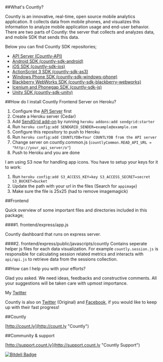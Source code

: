 ##What's Countly?

Countly is an innovative, real-time, open source mobile analytics application. It collects data from mobile phones, and visualizes this information to analyze mobile application usage and end-user behavior. There are two parts of Countly: the server that collects and analyzes data, and mobile SDK that sends this data.

Below you can find Countly SDK repositories;

- [API Server (Countly-API)](https://github.com/gabrielrinaldi/Countly-API-Heroku)
- [Android SDK (countly-sdk-android)](https://github.com/Countly/countly-sdk-android)
- [iOS SDK (countly-sdk-ios)](https://github.com/Countly/countly-sdk-ios)
- [ActionScript 3 SDK (countly-sdk-as3)](https://github.com/Countly/countly-sdk-as3)
- [Windows Phone SDK (countly-sdk-windows-phone)](https://github.com/Countly/countly-sdk-windows-phone)
- [Blackberry WebWorks SDK (countly-sdk-blackberry-webworks)](https://github.com/Countly/countly-sdk-blackberry-webworks)
- [Icenium and Phonegap SDK (countly-sdk-js)](https://github.com/Countly/countly-sdk-js)
- [Unity SDK (countly-sdk-unity)](https://github.com/Countly/countly-sdk-unity)

##How do I install Countly Frontend Server on Heroku?

1. Configure the [API Server](https://github.com/gabrielrinaldi/Countly-API-Heroku) first
2. Create a Heroku server (Cedar)
3. Add [SendGrid add-on](https://addons.heroku.com/sendgrid) by running `heroku addons:add sendgrid:starter`
4. Run `heroku config:add SENDGRID_SENDER=example@example.com`
5. Configure this repository to push to Heroku
6. Run `heroku config:add COUNTLYDB=Your COUNTLYDB from the API server`
7. Change server on countly.common.js (`countlyCommon.READ_API_URL = "http://your_api_server/o"`)
8. Push to Heroku and you are done

I am using S3 now for handling app icons. You have to setup your keys for it to work:

1. Run `heroku config:add S3_ACCESS_KEY=key S3_ACCESS_SECRET=secret S3_BUCKET=bucket`
2. Update the path with your url in the files (Search for `appimage`)
3. Make sure the file is 25x25 (had to remove imagemagick)

##Frontend

Quick overview of some important files and directories included in this package;

####1. frontend/express/app.js

Countly dashboard that runs on express server.

####2. frontend/express/public/javascripts/countly
Contains seperate  helper js files for each data visualization. For example `countly.session.js` is responsible for calculating session related metrics and interacts with `api/api.js` to retrieve data from the sessions collection.

##How can I help you with your efforts?

Glad you asked. We need ideas, feedbacks and constructive comments. All your suggestions will be taken care with upmost importance.

My [Twitter](http://twitter.com/gabriel_rinaldi)

Countly is also on [Twitter](http://twitter.com/gocountly) (Original) and [Facebook](http://www.facebook.com/Countly), if you would like to keep up with their fast progress!

##Countly

[http://count.ly](http://count.ly "Countly")

##Community & support

[http://support.count.ly](http://support.count.ly "Countly Support")

[![Bitdeli Badge](https://d2weczhvl823v0.cloudfront.net/gabrielrinaldi/countly-frontend-heroku/trend.png)](https://bitdeli.com/free "Bitdeli Badge")

